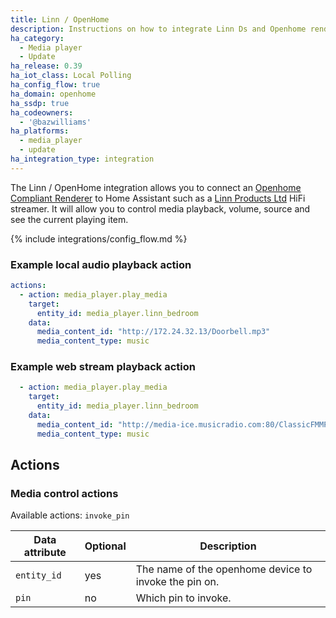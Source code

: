 ```yaml
---
title: Linn / OpenHome
description: Instructions on how to integrate Linn Ds and Openhome renderers into Home Assistant.
ha_category:
  - Media player
  - Update
ha_release: 0.39
ha_iot_class: Local Polling
ha_config_flow: true
ha_domain: openhome
ha_ssdp: true
ha_codeowners:
  - '@bazwilliams'
ha_platforms:
  - media_player
  - update
ha_integration_type: integration
---
```


The Linn / OpenHome integration allows you to connect an [Openhome Compliant Renderer](http://openhome.org/) to Home Assistant such as a [Linn Products Ltd](https://www.linn.co.uk) HiFi streamer. It will allow you to control media playback, volume, source and see the current playing item.

{% include integrations/config_flow.md %}

### Example local audio playback action

```yaml
actions:
  - action: media_player.play_media
    target:
      entity_id: media_player.linn_bedroom
    data:
      media_content_id: "http://172.24.32.13/Doorbell.mp3"
      media_content_type: music
```

### Example web stream playback action

```yaml
  - action: media_player.play_media
    target:
      entity_id: media_player.linn_bedroom
    data:
      media_content_id: "http://media-ice.musicradio.com:80/ClassicFMMP3"
      media_content_type: music
```

## Actions

### Media control actions

Available actions: `invoke_pin`

| Data attribute | Optional | Description                                      |
| ---------------------- | -------- | ------------------------------------------------ |
| `entity_id`            |     yes | The name of the openhome device to invoke the pin on.|
| `pin`                  |      no | Which pin to invoke.                              |
